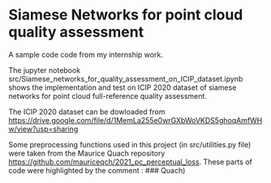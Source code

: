 # Siamese Networks for point cloud quality assessment 

A sample code code from my internship work. 

The jupyter notebook src/Siamese_networks_for_quality_assessment_on_ICIP_dataset.ipynb shows the implementation and test on ICIP 2020 dataset of siamese networks for point cloud full-reference quality assessment.

The ICIP 2020 dataset can be dowloaded from https://drive.google.com/file/d/1MemLa255e0wrGXbWoVKDS5ghoqAmfWHw/view?usp=sharing

Some preprocessing functions used in this project (in src/utilities.py file) were taken from the Maurice Quach repository https://github.com/mauriceqch/2021_pc_perceptual_loss. These parts of code were highlighted by the comment : ### Quach)    
